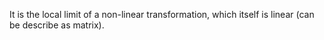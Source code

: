 It is the local limit  of  a non-linear transformation, which itself is linear (can be describe as matrix).



